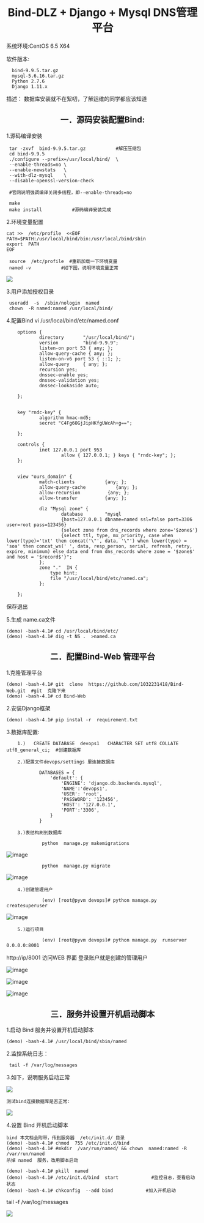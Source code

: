 

<h1 align = "center">Bind-DLZ + Django   + Mysql  DNS管理平台 </h1>

系统环境:CentOS 6.5 X64

软件版本: 

      bind-9.9.5.tar.gz  
      mysql-5.6.16.tar.gz
	  Python 2.7.6 
	  Django 1.11.x
描述： 
数据库安装就不在絮叨，了解运维的同学都应该知道

<h2 align = "center">一．源码安装配置Bind: </h2>

1.源码编译安装

	 tar -zxvf  bind-9.9.5.tar.gz           #解压压缩包
	 cd bind-9.9.5
	 ./configure --prefix=/usr/local/bind/  \
	 --enable-threads=no \
	 --enable-newstats   \
	 --with-dlz-mysql    \
	 --disable-openssl-version-check
	 
     #官网说明强调编译关闭多线程，即--enable-threads=no
	 
     make
	 make install           #源码编译安装完成

 
2.环境变量配置

	cat >>  /etc/profile  <<EOF 
	PATH=$PATH:/usr/local/bind/bin:/usr/local/bind/sbin
	export  PATH
	EOF

	 source  /etc/profile  #重新加载一下环境变量
	 named -v           #如下图，说明环境变量正常


	 
![](https://github.com/1032231418/doc/blob/master/images/1.png?raw=true)


3.用户添加授权目录

	 useradd  -s  /sbin/nologin  named
	 chown  -R named:named /usr/local/bind/





4.配置Bind
 vi /usr/local/bind/etc/named.conf

		options {
				directory       "/usr/local/bind/";
				version         "bind-9.9.9";
				listen-on port 53 { any; };
				allow-query-cache { any; };
				listen-on-v6 port 53 { ::1; };
				allow-query     { any; };
				recursion yes;    
				dnssec-enable yes;
				dnssec-validation yes;
				dnssec-lookaside auto;

		};
		 
		 
		key "rndc-key" {
				algorithm hmac-md5;
				secret "C4Fg6OGjJipHKfgUWcAh+g==";

		};
		 
		controls {
				inet 127.0.0.1 port 953
						allow { 127.0.0.1; } keys { "rndc-key"; };
		};
		 
		 
		view "ours_domain" {
				match-clients           {any; };
				allow-query-cache           {any; };
				allow-recursion          {any; };
				allow-transfer          {any; };
		 
				dlz "Mysql zone" {
						database        "mysql
						{host=127.0.0.1 dbname=named ssl=false port=3306 user=root pass=123456}
						{select zone from dns_records where zone='$zone$'}
						{select ttl, type, mx_priority, case when lower(type)='txt' then concat('\"', data, '\"') when lower(type) = 'soa' then concat_ws(' ', data, resp_person, serial, refresh, retry, expire, minimum) else data end from dns_records where zone = '$zone$' and host = '$record$'}"; 
				};
				zone "."  IN {
					type hint;
					file "/usr/local/bind/etc/named.ca";
				};
		 
		};

保存退出

5.生成 name.ca文件

	(demo) -bash-4.1# cd /usr/local/bind/etc/
	(demo) -bash-4.1# dig -t NS .  >named.ca





<h2 align = "center">二．配置Bind-Web 管理平台 </h2>

1.克隆管理平台

	(demo) -bash-4.1# git  clone  https://github.com/1032231418/Bind-Web.git  #git  克隆下来
	(demo) -bash-4.1# cd Bind-Web
	
2.安装Django框架

	(demo) -bash-4.1# pip instal -r  requirement.txt


3.数据库配置:   

        1.)   CREATE DATABASE  devops1   CHARACTER SET utf8 COLLATE utf8_general_ci;  #创建数据库
		
        2.)配置文件devops/settings 里连接数据库
		
				DATABASES = {
					'default': {
						'ENGINE': 'django.db.backends.mysql',
						'NAME':'devops1',
						'USER': 'root',
						'PASSWORD': '123456',
						'HOST': '127.0.0.1',
						'PORT':'3306',
					}
				}
				
        3.)表结构刷到数据库

				 python  manage.py makemigrations
				 

![image](https://github.com/1032231418/PYVM/blob/master/bind-web-images/makemigrations.png)	
				 
				 python  manage.py migrate		
				 
![image](https://github.com/1032231418/PYVM/blob/master/bind-web-images/migrate.png)				 			 
				 
        4.)创建管理用户
		
				 (env) [root@pyvm devops]# python manage.py  createsuperuser  
				 
![image](https://github.com/1032231418/PYVM/blob/master/bind-web-images/createuser.png)				 
				 

        5.)运行项目
		
				 (env) [root@pyvm devops]# python manage.py  runserver 0.0.0.0:8001



http://ip/8001  访问WEB 界面 登录账户就是创建的管理用户


![image](https://github.com/1032231418/PYVM/blob/master/bind-web-images/login.png)	

				 
![image](https://github.com/1032231418/PYVM/blob/master/bind-web-images/userlist.png)
	
				 
![image](https://github.com/1032231418/PYVM/blob/master/bind-web-images/namelist.png)	


<h2 align = "center">三．服务并设置开机启动脚本 </h2>

1.启动  Bind 服务并设置开机启动脚本

    (demo) -bash-4.1# /usr/local/bind/sbin/named

2.监控系统日志：

	 tail -f /var/log/messages
	 
3.如下，说明服务启动正常

![](https://github.com/1032231418/doc/blob/master/images/3.png?raw=true)

	测试bind连接数据库是否正常:

![](https://github.com/1032231418/doc/blob/master/images/4.png?raw=true)


4.设置 Bind  开机启动脚本

	bind 本文档会附带，传到服务器  /etc/init.d/ 目录
	(demo) -bash-4.1# chmod  755 /etc/init.d/bind 
	(demo) -bash-4.1# #mkdir  /var/run/named/ && chown  named:named -R /var/run/named 
	杀掉 named  服务，改用脚本启动

	(demo) -bash-4.1# pkill  named
	(demo) -bash-4.1# /etc/init.d/bind  start            #监控日志，查看启动状态
	(demo) -bash-4.1# chkconfig  --add bind            #加入开机启动
 tail -f /var/log/messages

![](https://github.com/1032231418/doc/blob/master/images/5.png?raw=true)